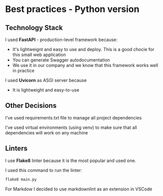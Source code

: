 # Best practices - Python version

## Technology Stack

I used **FastAPI** - production-level framework because:

- It's lightweignt and easy to use and deploy. This is a good chocie for this small web application
- You can generate Swagger autodocumentation
- We use it in our company and we know that this framework works well in practice

I used **Uvicorn** as ASGI server because

- It is lightweight and easy-to-use
  
## Other Decisions

I've  used requirements.txt file to manage all project dependencies

I've used virtual environments (using venv) to make sure that all dependencies will work on any machine

## Linters

I use **Flake8** linter because it is the most popular and used one.

I used this command to run the linter:

```python
flake8 main.py
```

For Markdow I decided to use markdownlint as an extension in VSCode
